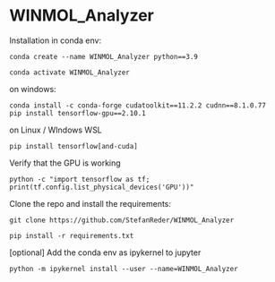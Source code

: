 # WINMOL_Analyzer

Installation in conda env:

    conda create --name WINMOL_Analyzer python==3.9

    conda activate WINMOL_Analyzer

on windows:
    
    conda install -c conda-forge cudatoolkit==11.2.2 cudnn==8.1.0.77
    pip install tensorflow-gpu==2.10.1

on Linux / WIndows WSL
    
    pip install tensorflow[and-cuda]

Verify that the GPU is working

    python -c "import tensorflow as tf; print(tf.config.list_physical_devices('GPU'))"

Clone the repo and install the requirements:

    git clone https://github.com/StefanReder/WINMOL_Analyzer

    pip install -r requirements.txt
    
[optional] Add the conda env as ipykernel to jupyter 
  
    python -m ipykernel install --user --name=WINMOL_Analyzer
    
